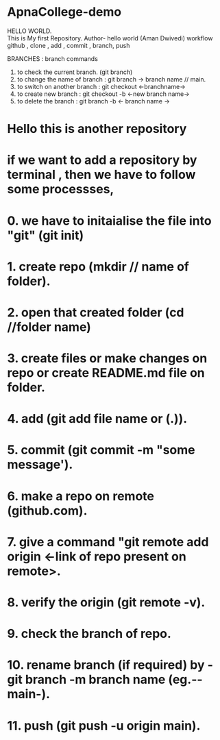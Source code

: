 # ApnaCollege-demo
HELLO WORLD. <br>This is My first Repository.
Author- hello world (Aman Dwivedi)
workflow
github , clone , add , commit , branch, push

BRANCHES : branch commands
1. to check the current branch. (git branch)
2. to change the name of branch : git branch -> branch name // main.
3. to switch on another branch : git checkout <-branchname->
4. to create new branch : git checkout -b <-new branch name->
5. to delete the branch : git branch -b  <- branch name ->

# Hello this is another repository
# if we want to add a repository by terminal , then we have to follow some processses,
# 0. we have to initaialise the file into "git" (git init)
# 1. create repo (mkdir // name of folder).
# 2. open that created folder (cd //folder name)
# 3. create files or make changes on repo or create README.md file on folder.
# 4. add (git add file name or (.)).
# 5. commit (git commit -m "some message').
# 6. make a repo on remote (github.com).
# 7. give a command "git remote add origin <-link of repo present on remote>.
# 8. verify the origin (git remote -v).
# 9. check the branch of repo.
# 10. rename branch (if required) by - git branch -m branch name (eg.--main-).
# 11. push (git push -u origin main).


